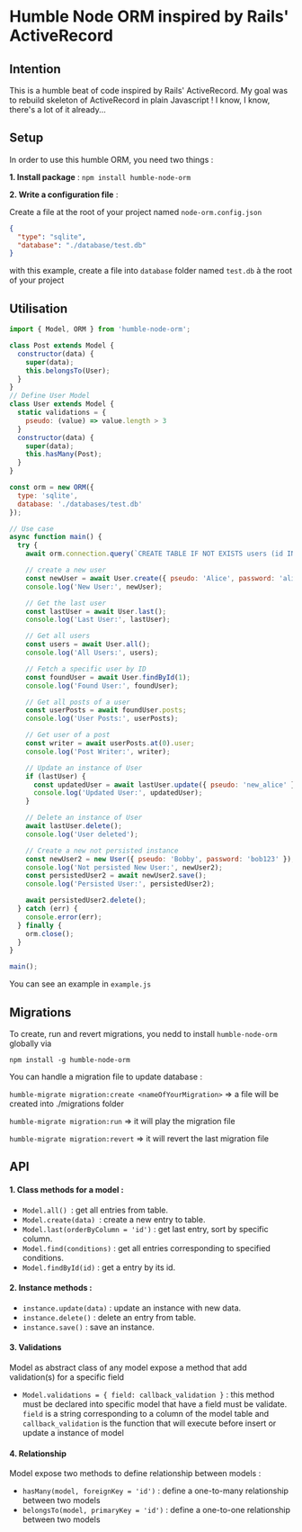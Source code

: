 # Humble Node ORM inspired by Rails' ActiveRecord

## Intention

This is a humble beat of code inspired by Rails' ActiveRecord. My goal was to rebuild skeleton of ActiveRecord in plain Javascript ! I know, I know, there's a lot of it already...

## Setup

In order to use this humble ORM, you need two things :

**1. Install package** : `npm install humble-node-orm`

**2. Write a configuration file** :

Create a file at the root of your project named `node-orm.config.json`

```json
{
  "type": "sqlite",
  "database": "./database/test.db"
}
```

with this example, create a file into `database` folder named `test.db` à the root of your project

## Utilisation

```javascript
import { Model, ORM } from 'humble-node-orm';

class Post extends Model {
  constructor(data) {
    super(data);
    this.belongsTo(User);
  }
}
// Define User Model
class User extends Model {
  static validations = {
    pseudo: (value) => value.length > 3
  }
  constructor(data) {
    super(data);
    this.hasMany(Post);
  }
}

const orm = new ORM({
  type: 'sqlite',
  database: './databases/test.db'
});

// Use case
async function main() {
  try {
    await orm.connection.query(`CREATE TABLE IF NOT EXISTS users (id INTEGER PRIMARY KEY, pseudo TEXT, password TEXT)`);

    // create a new user
    const newUser = await User.create({ pseudo: 'Alice', password: 'alice123' });
    console.log('New User:', newUser);

    // Get the last user
    const lastUser = await User.last();
    console.log('Last User:', lastUser);

    // Get all users
    const users = await User.all();
    console.log('All Users:', users);

    // Fetch a specific user by ID
    const foundUser = await User.findById(1);
    console.log('Found User:', foundUser);

    // Get all posts of a user
    const userPosts = await foundUser.posts;
    console.log('User Posts:', userPosts);

    // Get user of a post
    const writer = await userPosts.at(0).user;
    console.log('Post Writer:', writer);

    // Update an instance of User
    if (lastUser) {
      const updatedUser = await lastUser.update({ pseudo: 'new_alice' });
      console.log('Updated User:', updatedUser);
    }

    // Delete an instance of User
    await lastUser.delete();
    console.log('User deleted');

    // Create a new not persisted instance
    const newUser2 = new User({ pseudo: 'Bobby', password: 'bob123' });
    console.log('Not persisted New User:', newUser2);
    const persistedUser2 = await newUser2.save();
    console.log('Persisted User:', persistedUser2);

    await persistedUser2.delete();
  } catch (err) {
    console.error(err);
  } finally {
    orm.close();
  }
}

main();


```

You can see an example in `example.js`

## Migrations

To create, run and revert migrations, you nedd to install `humble-node-orm` globally via

`npm install -g humble-node-orm`

You can handle a migration file to update database :

`humble-migrate migration:create <nameOfYourMigration>` => a file will be created into ./migrations folder

`humble-migrate migration:run` => it will play the migration file

`humble-migrate migration:revert` => it will revert the last migration file

## API

#### 1. **Class methods for a model :**

* `Model.all() `: get all entries from table.
* `Model.create(data) `: create a new entry to table.
* `Model.last(orderByColumn = 'id')` : get last entry, sort by specific column.
* `Model.find(conditions)` : get all entries corresponding to specified conditions.
* `Model.findById(id)` : get a entry by its id.

#### 2. **Instance methods  :**

* `instance.update(data)` : update an instance with new data.
* `instance.delete()` : delete an entry from table.
* `instance.save()` : save an instance.

#### 3. Validations

Model as abstract class of any model expose a method that add validation(s) for a specific field

- `Model.validations = { field: callback_validation }` : this method must be declared into specific model that have a field must be validate. `field` is a string corresponding to a column of the model table and `callback_validation` is the function that will execute before insert or update a instance of model

#### 4. Relationship

Model expose two methods to define relationship between models :

- `hasMany(model, foreignKey = 'id')` : define a one-to-many relationship between two models
- `belongsTo(model, primaryKey = 'id')` : define a one-to-one relationship between two models
